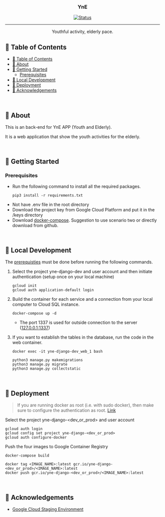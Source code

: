 <!-- <p align="center">
  <a href="" rel="noopener">
 <img width=200px height=200px src="https://i.imgur.com/6wj0hh6.jpg" alt="Project logo"></a>
</p> -->

<h3 align="center">YnE</h3>

<div align="center">

[![Status](https://img.shields.io/badge/status-active-success.svg)]()

</div>

---

<p align="center"> Youthful activity, elderly pace.
    <br> 
</p>

## 📝 Table of Contents

- [📝 Table of Contents](#-table-of-contents)
- [🧐 About ](#-about-)
- [🏁 Getting Started ](#-getting-started-)
  - [Prerequisites ](#prerequisites-)
- [🎈 Local Development ](#-local-development-)
- [🚀 Deployment ](#-deployment-)
- [🎉 Acknowledgements ](#-acknowledgements-)

<br/>

## 🧐 About <a name = "about"></a>

This is an back-end for YnE APP (Youth and Elderly). 

It is a web application that show the youth activities for the elderly.

<br/>

## 🏁 Getting Started <a name = "getting_started"></a>

### Prerequisites <a name = "prerequisites"></a>

- Run the following command to install all the required packages.
  ```
  pip3 install -r requirements.txt
  ```
- Not have .env file in the root directory
- Download the project key from Google Cloud Platform and put it in the /keys directory
- Download [docker-compose](https://docs.docker.com/compose/install/). Suggestion to use scenario two or directly download from github.

<br/>

## 🎈 Local Development <a name="usage"></a>
The [prerequisties](#prerequisites-) must be done before running the following commands.

1.  Select the project yne-django-dev and user account and then initiate authentication (setup once on your local machine)
    ```
    gcloud init
    gcloud auth application-default login
    ```

2.  Build the container for each service and a connection from your local computer to Cloud SQL instance. 
    ```
    docker-compose up -d
    ```
    - The port 1337 is used for outside connection to the server ([127.0.0.1:1337](http://127.0.0.1:1337/))

3.  If you want to establish the tables in the database, run the code in the web container.
    ```
    docker exec -it yne-django-dev_web_1 bash
    ```
    ```
    python3 manage.py makemigrations
    python3 manage.py migrate
    python3 manage.py collectstatic
    ```
    

<br/>

<!-- ## 🔧 Running the Tests <a name = "tests"></a>
1.  - Recommended to **use the debug toolbar to run the tests**
    - Or use CLI. Run all the tests
      ```
      python3 manage.py test
      ```

      Run tests for a specific app
      ```
      python3 manage.py test <app_name>
      ```

<br/> -->

## 🚀 Deployment <a name = "deployment"></a>
> If you are running docker as root (i.e. with sudo docker), then make sure to configure the authentication as root. [Link](https://stackoverflow.com/questions/55446787/permission-issues-while-docker-push)

Select the project yne-django-\<dev_or_prod> and user account
```
gcloud auth login
gcloud config set project yne-django-<dev_or_prod>
gcloud auth configure-docker
```

Push the four images to Google Container Registry
```
docker-compose build

docker tag <IMAGE_NAME>:latest gcr.io/yne-django-<dev_or_prod>/<IMAGE_NAME>:latest
docker push gcr.io/yne-django-<dev_or_prod>/<IMAGE_NAME>:latest
```

<br/>

## 🎉 Acknowledgements <a name = "acknowledgement"></a>
- [Google Cloud Staging Environment](https://cloud.google.com/appengine/docs/legacy/standard/php/creating-separate-dev-environments)
  


